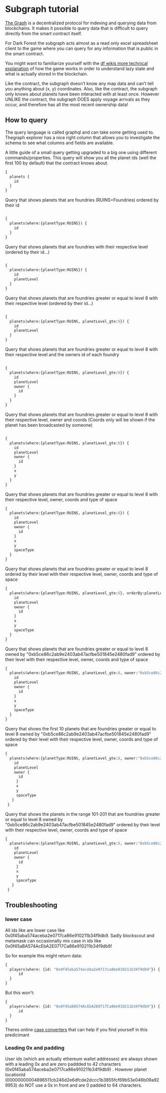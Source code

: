 # Subgraph tutorial

[The Graph](https://thegraph.com/docs/about/introduction) is a decentralized protocol for indexing and querying data from blockchains. It makes it possible to query data that is difficult to query directly from the smart contract itself.

For Dark Forest the subgraph acts almost as a read only excel spreadsheet client to the game where you can query for any information that is public in the smart contract.

You might want to familiarize yourself with the [df wikis more technical explanation](https://dfwiki.net/wiki/Technical_Explanations) of how the game works in order to understand lazy state and what is actually stored in the blockchain.

Like the contract, the subgraph doesn’t know any map data and can’t tell you anything about (x, y) coordinates. Also, like the contract, the subgraph only knows about planets have been interacted with at least once. However UNLIKE the contract, the subgraph DOES apply voyage arrivals as they occur, and therefore has all the most recent ownership data!

## How to query

The query language is called graphql and can take some getting used to. Thegraph explorer has a nice right column that allows you to investigate the schema to see what columns and fields are available.

A little guide of a small query getting upgraded to a big one using different commands/properties. This query will show you all the planet ids (well the first 100 by default) that the contract knows about.

```graphql
{
  planets {
    id
  }
}
```

Query that shows planets that are foundries (RUINS=Foundries) ordered by their id

```graphql

{
  planets(where:{planetType:RUINS}) {
    id
  }
}
```

Query that shows planets that are foundries with their respective level (ordered by their id...)

```graphql

{
  planets(where:{planetType:RUINS}) {
    id
    planetLevel
  }
}
```

Query that shows planets that are foundries greater or equal to level 8 with their respective level (ordered by their id...)

```graphql

{
  planets(where:{planetType:RUINS, planetLevel_gte:8}) {
    id
    planetLevel
  }
}
```

Query that shows planets that are foundries greater or equal to level 8 with their respective level and the owners id of each foundry

```graphql

{
  planets(where:{planetType:RUINS, planetLevel_gte:8}) {
    id
    planetLevel
    owner {
      id
    }
  }
}
```

Query that shows planets that are foundries greater or equal to level 8 with their respective level, owner and coords (Coords only will be shown if the planet has been broadcasted by someone)

```graphql

{
  planets(where:{planetType:RUINS, planetLevel_gte:8}) {
    id
    planetLevel
    owner {
      id
    }
    x
    y
  }
}
```

Query that shows planets that are foundries greater or equal to level 8 with their respective level, owner, coords and type of space

```graphql
{
  planets(where:{planetType:RUINS, planetLevel_gte:8}) {
    id
    planetLevel
    owner {
      id
    }
    x
    y
    spaceType
  }
}
```

Query that shows planets that are foundries greater or equal to level 8 ordered by their level with their respective level, owner, coords and type of space

```graphql
{
  planets(where:{planetType:RUINS, planetLevel_gte:8}, orderBy:planetLevel) {
    id
    planetLevel
    owner {
      id
    }
    x
    y
    spaceType
  }
}
```

Query that shows planets that are foundries greater or equal to level 8 owned by "0xb5ce86c2ab9e2403ab47acfbe501845e2480fad9" ordered by their level with their respective level, owner, coords and type of space

```graphql
{
  planets(where:{planetType:RUINS, planetLevel_gte:8, owner:"0xb5ce86c2ab9e2403ab47acfbe501845e2480fad9"}, orderBy:planetLevel) {
    id
    planetLevel
    owner {
      id
    }
    x
    y
    spaceType
  }
}
```

Query that shows the first 10 planets that are foundries greater or equal to level 8 owned by "0xb5ce86c2ab9e2403ab47acfbe501845e2480fad9" ordered by their level with their respective level, owner, coords and type of space

```graphql
{
  planets(where:{planetType:RUINS, planetLevel_gte:8, owner:"0xb5ce86c2ab9e2403ab47acfbe501845e2480fad9"}, orderBy:planetLevel, first:10) {
    id
    planetLevel
    owner {
      id
     }
     x
     y
     spaceType
   }
 }
```

Query that shows the planets in the range 101-201 that are foundries greater or equal to level 8 owned by "0xb5ce86c2ab9e2403ab47acfbe501845e2480fad9" ordered by their level with their respective level, owner, coords and type of space

```graphql
{
  planets(where:{planetType:RUINS, planetLevel_gte:8, owner:"0xb5ce86c2ab9e2403ab47acfbe501845e2480fad9"}, orderBy:planetLevel, first:100, skip:100){
    id
    planetLevel
    owner {
      id
     }
     x
     y
     spaceType
   }
 }
```

## Troubleshooting

### lower case

All ids like are lower case like 0x0f45aba574aceba2e0717ca86e910211b34f9db9. Sadly blockscout and metamask can occasionally mix case in ids like 0x0f45aBA574AcEbA2E0717Ca86e910211b34f9db9!

So for example this might return data:

```graphql
{
  players(where: {id: "0x0f45aba574aceba2e0717ca86e910211b34f9db9"}) {
      id
  }
}
```

But this won't:

```graphql
{
  players(where: {id: "0x0f45aBA574AcEbA2E0717Ca86e910211b34f9db9"}) {
      id
  }
}
```

Theres online [case converters](https://search.brave.com/search?q=tolowercase+online&source=web) that can help if you find yourself in this predicimant

### Leading 0x and padding

User ids (which are actually ethereum wallet addresses) are always shown with a leading 0x  and are zero paddded to 42 characters (0x0f45aba574aceba2e0717ca86e910211b34f9db9) . However planet locationId (00000000004896511cb246d2e6dfcde2dccc1b3855fcf69b53e046b09a929953) do NOT use a 0x in front and are 0 padded to 64 characters.
